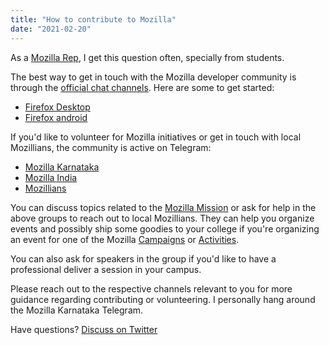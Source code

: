 ```yaml
---
title: "How to contribute to Mozilla"
date: "2021-02-20"
---
```


As a [Mozilla Rep][1], I get this question often, specially from students.

The best way to get in touch with the Mozilla developer community is through the [official chat channels][7]. Here are some to get started:

- [Firefox Desktop][2]
- [Firefox android][3]

If you'd like to volunteer for Mozilla initiatives or get in touch with local Mozillians, the community is active on Telegram:

- [Mozilla Karnataka][4]
- [Mozilla India][5]
- [Mozillians][6]

You can discuss topics related to the [Mozilla Mission][8] or ask for help in the above groups to reach out to local Mozillians. They can help you organize events and possibly ship some goodies to your college if you're organizing an event for one of the Mozilla [Campaigns][9] or [Activities][10].

You can also ask for speakers in the group if you'd like to have a professional deliver a session in your campus.

Please reach out to the respective channels relevant to you for more guidance regarding contributing or volunteering. I personally hang around the Mozilla Karnataka Telegram.

Have questions? [Discuss on Twitter][11]

[1]: https://community.mozilla.org/en/people/abhijeetsingh/
[2]: https://chat.mozilla.org/#/room/#fx-desktop-community:mozilla.org
[3]: https://chat.mozilla.org/#/room/#fx-android-community:mozilla.org
[4]: https://t.me/mozillablr
[5]: https://t.me/MozillaIN
[6]: https://t.me/mozillian
[7]: https://chat.mozilla.org/
[8]: https://www.mozilla.org/en-US/mission/
[9]: https://community.mozilla.org/en/campaigns/
[10]: https://community.mozilla.org/en/activities/
[11]: https://twitter.com/cse_as
